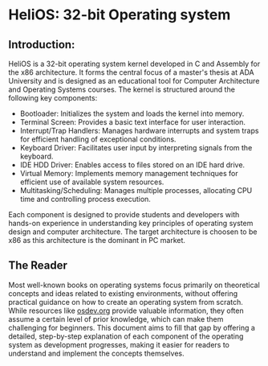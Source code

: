 # HeliOS: 32-bit Operating system #

## Introduction: ##
HeliOS is a 32-bit operating system kernel developed in C and Assembly for the x86 architecture. It forms the central focus of a master's thesis at ADA University and is designed as an educational tool for Computer Architecture and Operating Systems courses. The kernel is structured around the following key components:

- Bootloader: Initializes the system and loads the kernel into memory.
- Terminal Screen: Provides a basic text interface for user interaction.
- Interrupt/Trap Handlers: Manages hardware interrupts and system traps for efficient handling of exceptional conditions.
- Keyboard Driver: Facilitates user input by interpreting signals from the keyboard.
- IDE HDD Driver: Enables access to files stored on an IDE hard drive.
- Virtual Memory: Implements memory management techniques for efficient use of available system resources.
- Multitasking/Scheduling: Manages multiple processes, allocating CPU time and controlling process execution.

Each component is designed to provide students and developers with hands-on experience in understanding key principles of operating system design and computer architecture. The target architecture is choosen to be x86 as this architecture is the dominant in PC market. 

## The Reader ##

Most well-known books on operating systems focus primarily on theoretical concepts and ideas related to existing environments, without offering practical guidance on how to create an operating system from scratch. While resources like [osdev.org](https://wiki.osdev.org/) provide valuable information, they often assume a certain level of prior knowledge, which can make them challenging for beginners. This document aims to fill that gap by offering a detailed, step-by-step explanation of each component of the operating system as development progresses, making it easier for readers to understand and implement the concepts themselves.


